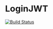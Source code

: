 # LoginJWT

[![Build Status](https://travis-ci.org/Pompeu/LoginJWT.svg?branch=master)](https://travis-ci.org/Pompeu/LoginJWT)

